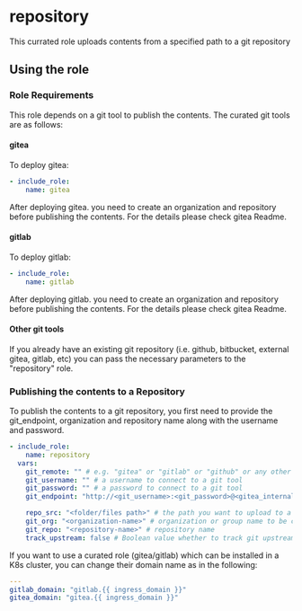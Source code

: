 # repository

This currated role uploads contents from a specified path to a git repository

## Using the role

### Role Requirements
This role depends on a git tool to publish the contents. The curated git tools are as follows:

#### gitea
To deploy gitea:
```yaml
- include_role:
    name: gitea
```
After deploying gitea. you need to create an organization and repository before publishing the contents.
For the details please check gitea Readme.

#### gitlab
To deploy gitlab:
```yaml
- include_role:
    name: gitlab
```
After deploying gitlab. you need to create an organization and repository before publishing the contents.
For the details please check gitea Readme.
#### Other git tools
If you already have an existing git repository (i.e. github, bitbucket, external gitea, gitlab, etc) you can pass the necessary parameters to the "repository" role.

### Publishing the contents to a Repository

To publish the contents to a git repository, you first need to provide the git_endpoint, organization and repository name along with the username and password.

```yaml
- include_role:
    name: repository
  vars:
    git_remote: "" # e.g. "gitea" or "gitlab" or "github" or any other git tool
    git_username: "" # a username to connect to a git tool
    git_password: "" # a password to connect to a git tool
    git_endpoint: "http://<git_username>:<git_password>@<gitea_internal_endpoint>" # if the git_remote is gitea or gitlab, git_endpoint is generated automatically. For the rest, you can directly set an endpoint

    repo_src: "<folder/files path>" # the path you want to upload to a git repository
    git_org: "<organization-name>" # organization or group name to be created in a git tool
    git_repo: "<repository-name>" # repository name
    track_upstream: false # Boolean value whether to track git upstream. This might be helpful when you do manual pulls/pushes from the local repository on the ACE-Box.

```
If you want to use a curated role (gitea/gitlab) which can be installed in a K8s cluster, you can change their domain name as in the following: 

```yaml
---
gitlab_domain: "gitlab.{{ ingress_domain }}"
gitea_domain: "gitea.{{ ingress_domain }}"
```
